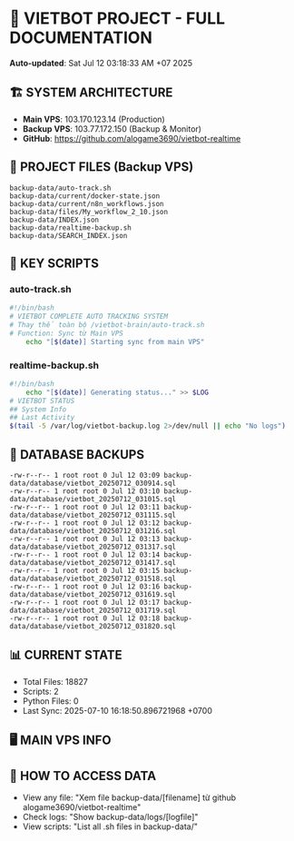 # 🤖 VIETBOT PROJECT - FULL DOCUMENTATION
**Auto-updated**: Sat Jul 12 03:18:33 AM +07 2025

## 🏗️ SYSTEM ARCHITECTURE
- **Main VPS**: 103.170.123.14 (Production)
- **Backup VPS**: 103.77.172.150 (Backup & Monitor)
- **GitHub**: https://github.com/alogame3690/vietbot-realtime

## 📁 PROJECT FILES (Backup VPS)
```
backup-data/auto-track.sh
backup-data/current/docker-state.json
backup-data/current/n8n_workflows.json
backup-data/files/My_workflow_2_10.json
backup-data/INDEX.json
backup-data/realtime-backup.sh
backup-data/SEARCH_INDEX.json
```

## 🔧 KEY SCRIPTS
### auto-track.sh
```bash
#!/bin/bash
# VIETBOT COMPLETE AUTO TRACKING SYSTEM
# Thay thế toàn bộ /vietbot-brain/auto-track.sh
# Function: Sync từ Main VPS
    echo "[$(date)] Starting sync from main VPS"
```
### realtime-backup.sh
```bash
#!/bin/bash
    echo "[$(date)] Generating status..." >> $LOG
# VIETBOT STATUS
## System Info
## Last Activity
$(tail -5 /var/log/vietbot-backup.log 2>/dev/null || echo "No logs")
```

## 💾 DATABASE BACKUPS
```
-rw-r--r-- 1 root root 0 Jul 12 03:09 backup-data/database/vietbot_20250712_030914.sql
-rw-r--r-- 1 root root 0 Jul 12 03:10 backup-data/database/vietbot_20250712_031015.sql
-rw-r--r-- 1 root root 0 Jul 12 03:11 backup-data/database/vietbot_20250712_031115.sql
-rw-r--r-- 1 root root 0 Jul 12 03:12 backup-data/database/vietbot_20250712_031216.sql
-rw-r--r-- 1 root root 0 Jul 12 03:13 backup-data/database/vietbot_20250712_031317.sql
-rw-r--r-- 1 root root 0 Jul 12 03:14 backup-data/database/vietbot_20250712_031417.sql
-rw-r--r-- 1 root root 0 Jul 12 03:15 backup-data/database/vietbot_20250712_031518.sql
-rw-r--r-- 1 root root 0 Jul 12 03:16 backup-data/database/vietbot_20250712_031619.sql
-rw-r--r-- 1 root root 0 Jul 12 03:17 backup-data/database/vietbot_20250712_031719.sql
-rw-r--r-- 1 root root 0 Jul 12 03:18 backup-data/database/vietbot_20250712_031820.sql
```

## 📊 CURRENT STATE
- Total Files: 18827
- Scripts: 2
- Python Files: 0
- Last Sync: 2025-07-10 16:18:50.896721968 +0700

## 🖥️ MAIN VPS INFO


## 🚨 HOW TO ACCESS DATA
- View any file: "Xem file backup-data/[filename] từ github alogame3690/vietbot-realtime"
- Check logs: "Show backup-data/logs/[logfile]"
- View scripts: "List all .sh files in backup-data/"
